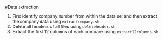 #Data extraction
1. First identify company number from within the data set and then extract the company data using `extractcompany.sh`
2. Delete all headers of all files using `deleteheader.sh`
3. Extract the first 12 columns of each company using `extract12columns.sh`

